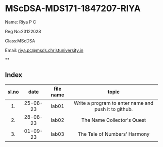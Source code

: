 # MScDSA-MDS171-1847207-RIYA

Name: Riya P C

Reg No:23122028

Class:MScDSA

Email: riya.pc@msds.christuniversity.in


**
## Index
|sl.no|date|file name|topic|
|:----:|:----:|:---:|:----:|
|1.|25-08-23|lab01|Write a program to enter name and push it to github.|
|2.|28-08-23|lab02|The Name Collector's Quest|
|3.|01-09-23|lab03|The Tale of Numbers' Harmony|
